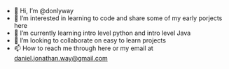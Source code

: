 - 👋 Hi, I’m @donlyway
- 👀 I’m interested in learning to code and share some of my early porjects here
- 🌱 I’m currently learning intro level python and intro level Java
- 💞️ I’m looking to collaborate on easy to learn projects
- 📫 How to reach me through here or my email at daniel.jonathan.way@gmail.com

<!---
donlyway/donlyway is a ✨ special ✨ repository because its `README.md` (this file) appears on your GitHub profile.
You can click the Preview link to take a look at your changes.
--->
